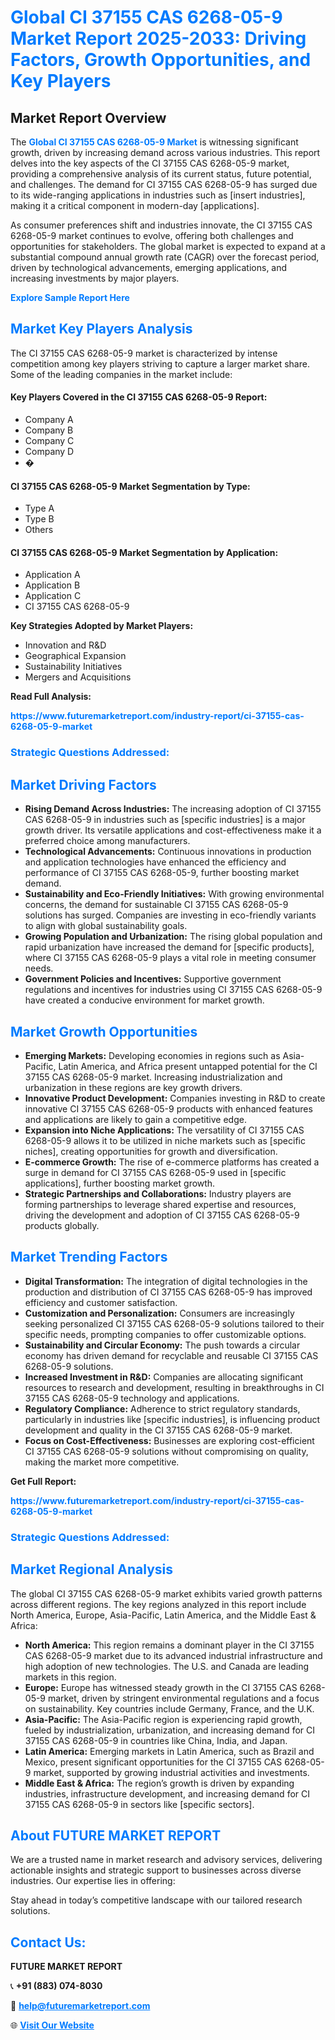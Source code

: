 <h1 style="color: #007BFF;">Global CI 37155 CAS 6268-05-9 Market Report 2025-2033: Driving Factors, Growth Opportunities, and Key Players</h1>

<section id="overview">
<h2>Market Report Overview</h2>
<p>The <a href="https://www.futuremarketreport.com/industry-report/ci-37155-cas-6268-05-9-market" style="color: #007BFF; text-decoration: none;"><strong>Global CI 37155 CAS 6268-05-9 Market</strong></a> is witnessing significant growth, driven by increasing demand across various industries. This report delves into the key aspects of the CI 37155 CAS 6268-05-9 market, providing a comprehensive analysis of its current status, future potential, and challenges. The demand for CI 37155 CAS 6268-05-9 has surged due to its wide-ranging applications in industries such as [insert industries], making it a critical component in modern-day [applications].</p>
<p>As consumer preferences shift and industries innovate, the CI 37155 CAS 6268-05-9 market continues to evolve, offering both challenges and opportunities for stakeholders. The global market is expected to expand at a substantial compound annual growth rate (CAGR) over the forecast period, driven by technological advancements, emerging applications, and increasing investments by major players.</p>
</section>

<section id="overview">
<p><a href="https://www.futuremarketreport.com/request-sample/reportId=112018" style="color: #007BFF; text-decoration: none;"><strong>Explore Sample Report Here</strong></a></p>
</section>

<section id="key-players">
<h2 style="color: #007BFF;">Market Key Players Analysis</h2>
<p>The CI 37155 CAS 6268-05-9 market is characterized by intense competition among key players striving to capture a larger market share. Some of the leading companies in the market include:</p>
<h4>Key Players Covered in the CI 37155 CAS 6268-05-9 Report:</h4>
<ul><li>Company A</li><li>Company B</li><li>Company C</li><li>Company D</li><li>�</li></ul>
<h4>CI 37155 CAS 6268-05-9 Market Segmentation by Type:</h4>
<ul><li>Type A</li><li>Type B</li><li>Others</li></ul>

<h4>CI 37155 CAS 6268-05-9 Market Segmentation by Application:</h4>
<ul><li>Application A</li><li>Application B</li><li>Application C</li><li>CI 37155 CAS 6268-05-9</li></ul>
<p><strong>Key Strategies Adopted by Market Players:</strong></p>
<ul>
<li>Innovation and R&D</li>
<li>Geographical Expansion</li>
<li>Sustainability Initiatives</li>
<li>Mergers and Acquisitions</li>
</ul>
</section>

<section>
<p><strong>Read Full Analysis: </strong></p><a href="https://www.futuremarketreport.com/industry-report/ci-37155-cas-6268-05-9-market" style="color: #007BFF; text-decoration: none;"><strong>https://www.futuremarketreport.com/industry-report/ci-37155-cas-6268-05-9-market</strong></a>
<h3 style="color: #007BFF;">Strategic Questions Addressed:</h3>
</section>

<section id="driving-factors">
<h2 style="color: #007BFF;">Market Driving Factors</h2>
<ul>
<li><strong>Rising Demand Across Industries:</strong> The increasing adoption of CI 37155 CAS 6268-05-9 in industries such as [specific industries] is a major growth driver. Its versatile applications and cost-effectiveness make it a preferred choice among manufacturers.</li>
<li><strong>Technological Advancements:</strong> Continuous innovations in production and application technologies have enhanced the efficiency and performance of CI 37155 CAS 6268-05-9, further boosting market demand.</li>
<li><strong>Sustainability and Eco-Friendly Initiatives:</strong> With growing environmental concerns, the demand for sustainable CI 37155 CAS 6268-05-9 solutions has surged. Companies are investing in eco-friendly variants to align with global sustainability goals.</li>
<li><strong>Growing Population and Urbanization:</strong> The rising global population and rapid urbanization have increased the demand for [specific products], where CI 37155 CAS 6268-05-9 plays a vital role in meeting consumer needs.</li>
<li><strong>Government Policies and Incentives:</strong> Supportive government regulations and incentives for industries using CI 37155 CAS 6268-05-9 have created a conducive environment for market growth.</li>
</ul>
</section>

<section id="growth-opportunities">
<h2 style="color: #007BFF;">Market Growth Opportunities</h2>
<ul>
<li><strong>Emerging Markets:</strong> Developing economies in regions such as Asia-Pacific, Latin America, and Africa present untapped potential for the CI 37155 CAS 6268-05-9 market. Increasing industrialization and urbanization in these regions are key growth drivers.</li>
<li><strong>Innovative Product Development:</strong> Companies investing in R&D to create innovative CI 37155 CAS 6268-05-9 products with enhanced features and applications are likely to gain a competitive edge.</li>
<li><strong>Expansion into Niche Applications:</strong> The versatility of CI 37155 CAS 6268-05-9 allows it to be utilized in niche markets such as [specific niches], creating opportunities for growth and diversification.</li>
<li><strong>E-commerce Growth:</strong> The rise of e-commerce platforms has created a surge in demand for CI 37155 CAS 6268-05-9 used in [specific applications], further boosting market growth.</li>
<li><strong>Strategic Partnerships and Collaborations:</strong> Industry players are forming partnerships to leverage shared expertise and resources, driving the development and adoption of CI 37155 CAS 6268-05-9 products globally.</li>
</ul>
</section>

<section id="trending-factors">
<h2 style="color: #007BFF;">Market Trending Factors</h2>
<ul>
<li><strong>Digital Transformation:</strong> The integration of digital technologies in the production and distribution of CI 37155 CAS 6268-05-9 has improved efficiency and customer satisfaction.</li>
<li><strong>Customization and Personalization:</strong> Consumers are increasingly seeking personalized CI 37155 CAS 6268-05-9 solutions tailored to their specific needs, prompting companies to offer customizable options.</li>
<li><strong>Sustainability and Circular Economy:</strong> The push towards a circular economy has driven demand for recyclable and reusable CI 37155 CAS 6268-05-9 solutions.</li>
<li><strong>Increased Investment in R&D:</strong> Companies are allocating significant resources to research and development, resulting in breakthroughs in CI 37155 CAS 6268-05-9 technology and applications.</li>
<li><strong>Regulatory Compliance:</strong> Adherence to strict regulatory standards, particularly in industries like [specific industries], is influencing product development and quality in the CI 37155 CAS 6268-05-9 market.</li>
<li><strong>Focus on Cost-Effectiveness:</strong> Businesses are exploring cost-efficient CI 37155 CAS 6268-05-9 solutions without compromising on quality, making the market more competitive.</li>
</ul>
</section>

<section>
<p><strong>Get Full Report: </strong></p><a href="https://www.futuremarketreport.com/industry-report/ci-37155-cas-6268-05-9-market" style="color: #007BFF; text-decoration: none;"><strong>https://www.futuremarketreport.com/industry-report/ci-37155-cas-6268-05-9-market</strong></a>
<h3 style="color: #007BFF;">Strategic Questions Addressed:</h3>
</section>


<section id="regional-analysis">
<h2 style="color: #007BFF;">Market Regional Analysis</h2>
<p>The global CI 37155 CAS 6268-05-9 market exhibits varied growth patterns across different regions. The key regions analyzed in this report include North America, Europe, Asia-Pacific, Latin America, and the Middle East & Africa:</p>
<ul>
<li><strong>North America:</strong> This region remains a dominant player in the CI 37155 CAS 6268-05-9 market due to its advanced industrial infrastructure and high adoption of new technologies. The U.S. and Canada are leading markets in this region.</li>
<li><strong>Europe:</strong> Europe has witnessed steady growth in the CI 37155 CAS 6268-05-9 market, driven by stringent environmental regulations and a focus on sustainability. Key countries include Germany, France, and the U.K.</li>
<li><strong>Asia-Pacific:</strong> The Asia-Pacific region is experiencing rapid growth, fueled by industrialization, urbanization, and increasing demand for CI 37155 CAS 6268-05-9 in countries like China, India, and Japan.</li>
<li><strong>Latin America:</strong> Emerging markets in Latin America, such as Brazil and Mexico, present significant opportunities for the CI 37155 CAS 6268-05-9 market, supported by growing industrial activities and investments.</li>
<li><strong>Middle East & Africa:</strong> The region’s growth is driven by expanding industries, infrastructure development, and increasing demand for CI 37155 CAS 6268-05-9 in sectors like [specific sectors].</li>
</ul>
</section>

<footer>
<h2 style="color: #007BFF;">About FUTURE MARKET REPORT</h2>
<p>We are a trusted name in market research and advisory services, delivering actionable insights and strategic support to businesses across diverse industries. Our expertise lies in offering:</p>

<p>Stay ahead in today’s competitive landscape with our tailored research solutions.</p>

<h2 style="color: #007BFF;">Contact Us:</h2>
<p><strong>FUTURE MARKET REPORT</strong></p>
<p>📞 <strong>+91 (883) 074-8030</strong></p>
<p>📧 <strong><a href="mailto:help@futuremarketreport.com" style="color: #007BFF;">help@futuremarketreport.com</a></strong></p>
<p>🌐 <strong><a href="https://www.futuremarketreport.com/" style="color: #007BFF;">Visit Our Website</a></strong></p>
</footer>